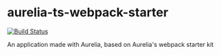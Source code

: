 # aurelia-ts-webpack-starter
[![Build Status](https://travis-ci.org/boennemann/badges.svg?branch=master)](https://travis-ci.org/bhalperin/aurelia-ts-webpack-starter)

An application made with Aurelia, based on Aurelia's webpack starter kit
